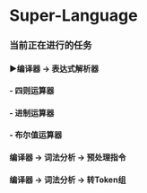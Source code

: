 # Super-Language

### 当前正在进行的任务
#### ▶编译器 -> 表达式解析器
#### - 四则运算器
#### - 进制运算器
#### - 布尔值运算器
#### 编译器 -> 词法分析 -> 预处理指令
#### 编译器 -> 词法分析 -> 转Token组